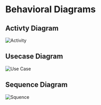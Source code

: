 # Behavioral Diagrams
## Activty Diagram
![Activity](https://user-images.githubusercontent.com/57440397/142664517-573fa8f4-9e4e-461a-99b8-b9eb6cc212a0.png)
## Usecase Diagram
![Use Case](https://user-images.githubusercontent.com/57440397/142664935-ca944707-a7ac-4666-8750-ef79b7d2474e.png)
## Sequence Diagram
![Squence](https://user-images.githubusercontent.com/57440397/142665063-e944558f-b623-4ef1-8ab0-4cd110111055.png)
